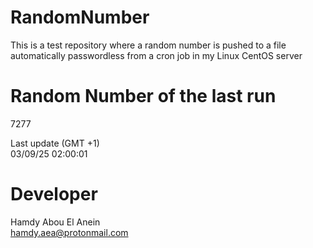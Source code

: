 # RandomNumber    
This is a test repository where a random number is pushed to a file automatically passwordless from a cron job in my Linux CentOS server    
# Random Number of the last run   
7277
      
Last update (GMT +1)    
03/09/25 02:00:01
# Developer    
Hamdy Abou El Anein   
hamdy.aea@protonmail.com
